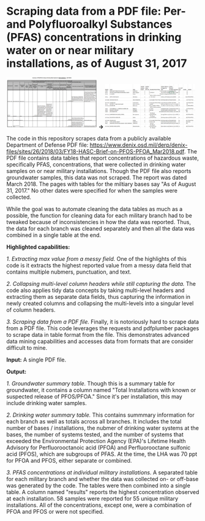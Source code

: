 <h1> Scraping data from a PDF file: Per- and Polyfluoroalkyl Substances (PFAS) concentrations in drinking water on or near military installations, as of August 31, 2017 </h1>

<img src="https://github.com/department-of-veterans-affairs/DAPM-PFAS-PACT-ACT/blob/main/2017%20PDF%20scrape/PDF%20image.PNG" width=47% height=47%>   <b> &rarr; </b>   <img src="https://github.com/department-of-veterans-affairs/DAPM-PFAS-PACT-ACT/blob/main/2017%20PDF%20scrape/all_sample_data_18%20image.PNG" width=47% height=47%>


The code in this repository scrapes data from a publicly available Department of Defense PDF file: <https://www.denix.osd.mil/derp/denix-files/sites/26/2018/03/FY18-HASC-Brief-on-PFOS-PFOA_Mar2018.pdf>. The PDF file contains data tables that report concentrations of hazardous waste, specifically PFAS, concentrations, that were collected in drinking water samples on or near military installations. Though the PDF file also reports groundwater samples, this data was not scraped. The report was dated March 2018. The pages with tables for the miltiary bases say "As of August 31, 2017." No other dates were specified for when the samples were collected. 

While the goal was to automate cleaning the data tables as much as a possible, the function for cleaning data for each military branch had to be tweaked because of inconsistencies in how the data was reported. Thus, the data for each branch was cleaned separately and then all the data was combined in a single table at the end. 


<b> Highlighted capabilities:</b>

<i> 1. Extracting max value from a messy field.</i> One of the highlights of this code is it extracts the highest reported value from a messy data field that contains multiple nubmers, punctuation, and text. 

<i>2. Collapsing multi-level column headers while still capturing the data.</i> The code also applies tidy data concepts by taking multi-level headers and extracting them as separate data fields, thus capturing the information in newly created columns and collapsing the multi-levels into a singular level of column headers.

<i>3. Scraping data from a PDF file.</i> Finally, it is notoriously hard to scrape data from a PDF file. This code leverages the requests and pdfplumber packages to scrape data in table format from the file. This demonstrates advanced data mining capabilities and accesses data from formats that are consider difficult to mine. 

<b>Input:</b> A single PDF file. 

<b>Output:</b> 

<i> 1. Groundwater summary table. </i> Though this is a summary table for groundwater, it contains a column named "Total Installations with known or suspected release of PFOS/PFOA." Since it's per installation, this may include drinking water samples. 

<i> 2. Drinking water summary table.</i> This contains summmary information for each branch as well as totals across all branches. It includes the total number of bases / installations, the nubmer of drinking water systems at the bases, the number of systems tested, and the number of systems that exceeded the Environmental Protection Agency (EPA)'s Lifetime Health Advisory for Perfluorooctanoic acid (PFOA) and Perfluorooctane sulfonic acid (PFOS), which are subgroups of PFAS. At the time, the LHA was 70 ppt for PFOA and PFOS, either separate or combined. 

<i> 3. PFAS concentrations at individual military installations. </i> A separated table for each military branch and whether the data was collected on- or off-base was generated by the code. The tables were then combined into a single table. A column named "results" reports the highest concentration observed at each installation. 58 samples were reported for 55 unique military installations. All of the concentrations, except one, were a combination of PFOA and PFOS or were not specified.  
